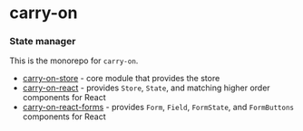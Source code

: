 # carry-on

### State manager

This is the monorepo for ```carry-on```.

- [carry-on-store](packages/carry-on-store) - core module that provides the store
- [carry-on-react](packages/carry-on-react) - provides ```Store```, ```State```, and matching higher order components for React
- [carry-on-react-forms](packages/carry-on-react-forms) - provides ```Form```, ```Field```, ```FormState```, and ```FormButtons``` components for React
